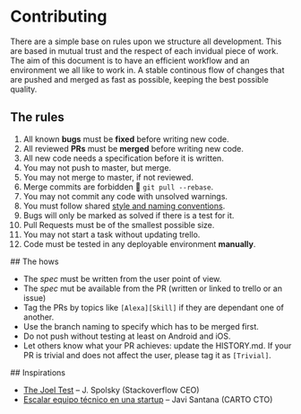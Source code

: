 # Contributing
There are a simple base on rules upon we structure all development. This are based in mutual trust
and the respect of each invidual piece of work. The aim of this document is to have an efficient workflow
and an environment we all like to work in. A stable continous flow of changes that are pushed and merged
as fast as possible, keeping the best possible quality.

## The rules
1. All known **bugs** must be **fixed** before writing new code.
1. All reviewed **PRs** must be **merged** before writing new code.
1. All new code needs a specification before it is written.
1. You may not push to master, but merge.
1. You may not merge to master, if not reviewed.
1. Merge commits are forbidden :pray: `git pull --rebase`.
1. You may not commit any code with unsolved warnings.
1. You must follow shared [style and naming conventions](https://github.com/jsdario/netbeast/blob/master/docs/style-guide.md).
1. Bugs will only be marked as solved if there is a test for it.
1. Pull Requests must be of the smallest possible size.
1. You may not start a task without updating trello.
1. Code must be tested in any deployable environment **manually**.

## The hows
* The *spec* must be written from the user point of view.
* The *spec* mut be available from the PR (written or linked to trello or an issue)
* Tag the PRs by topics like `[Alexa][Skill]` if they are dependant one of another.
* Use the branch naming to specify which has to be merged first.
* Do not push without testing at least on Android and iOS.
* Let others know what your PR achieves: update the HISTORY.md. If your PR is trivial
and does not affect the user, please tag it as `[Trivial]`.

## Inspirations
* [The Joel Test](https://www.joelonsoftware.com/2000/08/09/the-joel-test-12-steps-to-better-code/) – J. Spolsky (Stackoverflow CEO) 
* [Escalar equipo técnico en una startup](http://javisantana.com/2017/02/19/escalar-el-equipo-tecnico-en-una-startup.html) – Javi Santana (CARTO CTO)

